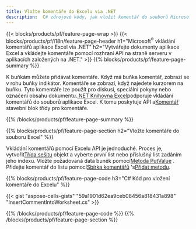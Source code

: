 ```yaml
---
title: Vložte komentáře do Excelu via .NET
description:  C# zdrojové kódy, jak vložit komentář do souborů Microsoft Excel pomocí knihovny .NET.
---
```

{{< blocks/products/pf/feature-page-wrap >}}
{{< blocks/products/pf/i18n/feature-page-header h1="Microsoft<sup>&reg;</sup> vkládání komentářů aplikace Excel via .NET" h2="Vytvářejte dokumenty aplikace Excel a vkládejte komentáře pomocí rozhraní API na straně serveru v aplikacích založených na .NET." >}}
{{% blocks/products/pf/feature-page-summary %}}

 K buňkám můžete přidávat komentáře. Když má buňka komentář, zobrazí se v rohu buňky indikátor. Komentáře se zobrazí, když najedete kurzorem na buňku. Tyto komentáře lze použít pro diskusi, speciální pokyny nebo označení obsahu dokumentu.[.NET Knihovna Excel](/cells/cs/net/)podporuje vkládání komentářů do souborů aplikace Excel. K tomu poskytuje API a[Komentář](https://reference.aspose.com/cells/net/aspose.cells/comment) stavební blok třídy pro komentáře.

{{% /blocks/products/pf/feature-page-summary %}}

{{% blocks/products/pf/feature-page-section h2="Vložte komentáře do souboru Excel" %}}

 Vkládání komentářů pomocí Excelu API je jednoduché. Proces je, vytvořit[Třída sešitu](https://reference.aspose.com/cells/net/aspose.cells/workbook) objekt a vyberte první list nebo příslušný list zadáním jeho indexu. Vložte požadovaná data buněk pomocí[Metoda PutValue](https://reference.aspose.com/cells/net/aspose.cells/cell/methods/putvalue/index) . Přidejte komentář do listu pomocí[Sbírka komentářů](https://reference.aspose.com/cells/net/aspose.cells/commentcollection) 's[Přidat metodu](https://reference.aspose.com/cells/net/aspose.cells.commentcollection/add/methods/1).

{{% blocks/products/pf/feature-page-code h3="C# Kód pro vložení komentáře do Excelu" %}}

{{< gist "aspose-cells-gists" "59a1901d62ea9ceb08456a818431a898" "InsertCommentIntoWorksheet.cs" >}}

{{% /blocks/products/pf/feature-page-code %}}
{{% /blocks/products/pf/feature-page-section %}}
